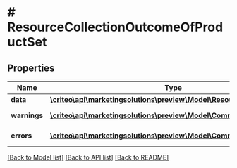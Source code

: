 # # ResourceCollectionOutcomeOfProductSet

## Properties

Name | Type | Description | Notes
------------ | ------------- | ------------- | -------------
**data** | [**\criteo\api\marketingsolutions\preview\Model\ResourceOfProductSet[]**](ResourceOfProductSet.md) |  | [optional]
**warnings** | [**\criteo\api\marketingsolutions\preview\Model\CommonProblem[]**](CommonProblem.md) |  | [optional] [readonly]
**errors** | [**\criteo\api\marketingsolutions\preview\Model\CommonProblem[]**](CommonProblem.md) |  | [optional] [readonly]

[[Back to Model list]](../../README.md#models) [[Back to API list]](../../README.md#endpoints) [[Back to README]](../../README.md)
